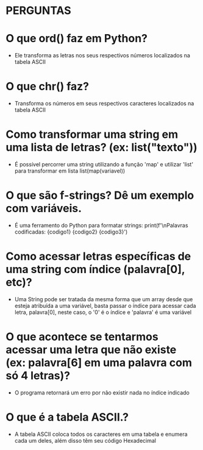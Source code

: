 # PERGUNTAS
# O que ord() faz em Python?
 - Ele transforma as letras nos seus respectivos números localizados na tabela ASCII

# O que chr() faz?
 - Transforma os números em seus respectivos caracteres localizados na tabela ASCII

# Como transformar uma string em uma lista de letras? (ex: list("texto"))
 - É possível percorrer uma string utilizando a função 'map' e utilizar 'list' para transformar em lista list(map(variavel))

# O que são f-strings? Dê um exemplo com variáveis.
 - É uma ferramento do Python para formatar strings: print(f'\nPalavras codificadas: {codigo1} {codigo2} {codigo3}')

# Como acessar letras específicas de uma string com índice (palavra[0], etc)?
 - Uma String pode ser tratada da mesma forma que um array desde que esteja atribuída a uma variável, basta passar o índice para acessar cada letra, palavra[0], neste caso, o '0' é o índice e 'palavra' é uma variável

# O que acontece se tentarmos acessar uma letra que não existe (ex: palavra[6] em uma palavra com só 4 letras)?
 - O programa retornará um erro por não existir nada no índice indicado

# O que é a  tabela ASCII.?
 - A tabela ASCII coloca todos os caracteres em uma tabela e enumera cada um deles, além disso têm seu código Hexadecimal
